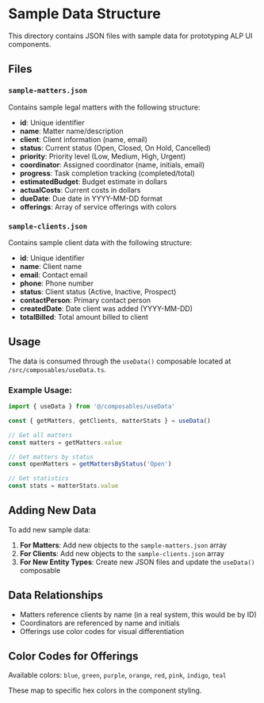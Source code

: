 # Sample Data Structure

This directory contains JSON files with sample data for prototyping ALP UI components.

## Files

### `sample-matters.json`
Contains sample legal matters with the following structure:
- **id**: Unique identifier
- **name**: Matter name/description
- **client**: Client information (name, email)
- **status**: Current status (Open, Closed, On Hold, Cancelled)
- **priority**: Priority level (Low, Medium, High, Urgent)
- **coordinator**: Assigned coordinator (name, initials, email)
- **progress**: Task completion tracking (completed/total)
- **estimatedBudget**: Budget estimate in dollars
- **actualCosts**: Current costs in dollars
- **dueDate**: Due date in YYYY-MM-DD format
- **offerings**: Array of service offerings with colors

### `sample-clients.json`
Contains sample client data with the following structure:
- **id**: Unique identifier
- **name**: Client name
- **email**: Contact email
- **phone**: Phone number
- **status**: Client status (Active, Inactive, Prospect)
- **contactPerson**: Primary contact person
- **createdDate**: Date client was added (YYYY-MM-DD)
- **totalBilled**: Total amount billed to client

## Usage

The data is consumed through the `useData()` composable located at `/src/composables/useData.ts`.

### Example Usage:
```typescript
import { useData } from '@/composables/useData'

const { getMatters, getClients, matterStats } = useData()

// Get all matters
const matters = getMatters.value

// Get matters by status
const openMatters = getMattersByStatus('Open')

// Get statistics
const stats = matterStats.value
```

## Adding New Data

To add new sample data:

1. **For Matters**: Add new objects to the `sample-matters.json` array
2. **For Clients**: Add new objects to the `sample-clients.json` array
3. **For New Entity Types**: Create new JSON files and update the `useData()` composable

## Data Relationships

- Matters reference clients by name (in a real system, this would be by ID)
- Coordinators are referenced by name and initials
- Offerings use color codes for visual differentiation

## Color Codes for Offerings

Available colors: `blue`, `green`, `purple`, `orange`, `red`, `pink`, `indigo`, `teal`

These map to specific hex colors in the component styling.
